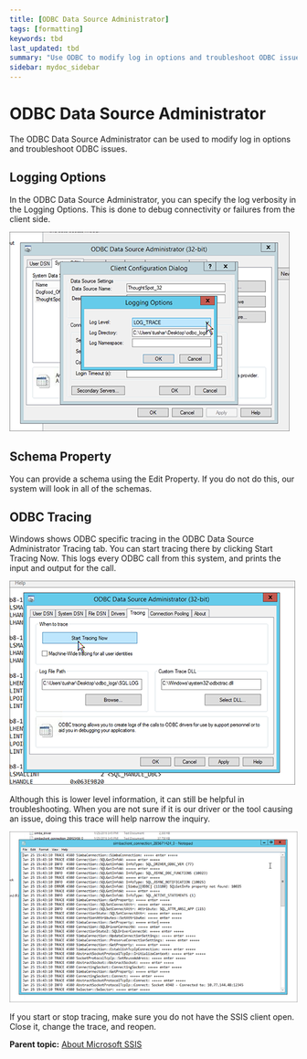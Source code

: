 ```yaml
---
title: [ODBC Data Source Administrator]
tags: [formatting]
keywords: tbd
last_updated: tbd
summary: "Use ODBC to modify log in options and troubleshoot ODBC issues."
sidebar: mydoc_sidebar
---
```

# ODBC Data Source Administrator

The ODBC Data Source Administrator can be used to modify log in options and troubleshoot ODBC issues.

## Logging Options

In the ODBC Data Source Administrator, you can specify the log verbosity in the Logging Options. This is done to debug connectivity or failures from the client side.

 ![](../../images/ssis_logging_options.png "Logging Options menu")

## Schema Property

You can provide a schema using the Edit Property. If you do not do this, our system will look in all of the schemas.

## ODBC Tracing

Windows shows ODBC specific tracing in the ODBC Data Source Administrator Tracing tab. You can start tracing there by clicking Start Tracing Now. This logs every ODBC call from this system, and prints the input and output for the call.

 ![](../../images/ssis_tracing.png "Tracing tab")

Although this is lower level information, it can still be helpful in troubleshooting. When you are not sure if it is our driver or the tool causing an issue, doing this trace will help narrow the inquiry.

 ![](../../images/ssis_trace_log.png "Simbaclient Connection Trace Log")

If you start or stop tracing, make sure you do not have the SSIS client open. Close it, change the trace, and reopen.

**Parent topic:** [About Microsoft SSIS](../../data_integration/ssis/about_ssis.html)
